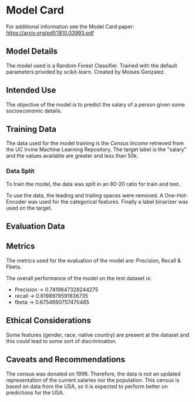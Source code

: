 # Model Card

For additional information see the Model Card paper: https://arxiv.org/pdf/1810.03993.pdf

## Model Details

The model used is a Random Forest Classifier.
Trained with the default parameters privided by scikit-learn.
Created by Moises Gonzalez.

## Intended Use

The objective of the model is to predict the salary of a person given some socioeconomic details.

## Training Data

The data used for the model training is the *_Census Income_* retrieved from the UC Irvine  Machine Learning Repository.
The target label is the "salary" and the values available are greater and less than 50k.

### Data Split

To train the model, the data was split in an 80-20 ratio for train and test.

To use the data, the leading and trailing spaces were removed. A One-Hot-Encoder was used for the categorical features.
Finally a label binarizer was used on the target.

## Evaluation Data

## Metrics

The metrics used for the evaluation of the model are: Precision, Recall & Fbeta.

The overall performance of the model on the test dataset is:

- Precision -> 0.7419847328244275
- recall -> 0.6198979591836735
- fbeta -> 0.6754690757470465

## Ethical Considerations

Some features (gender, race, native country) are present at the dataset and this could lead to some sort of discrimination.


## Caveats and Recommendations

The census was donated on 1996. Therefore, the data is not an updated representation of the current salaries nor the population.
This census is based on data from the USA, so it is expected to perform better on predictions for the USA.  
